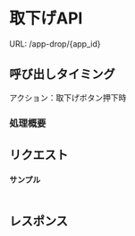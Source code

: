 # 取下げAPI

URL: /app-drop/{app_id}

## 呼び出しタイミング
アクション：取下げボタン押下時

### 処理概要

## リクエスト
#### サンプル
```json

```


## レスポンス
```json
```